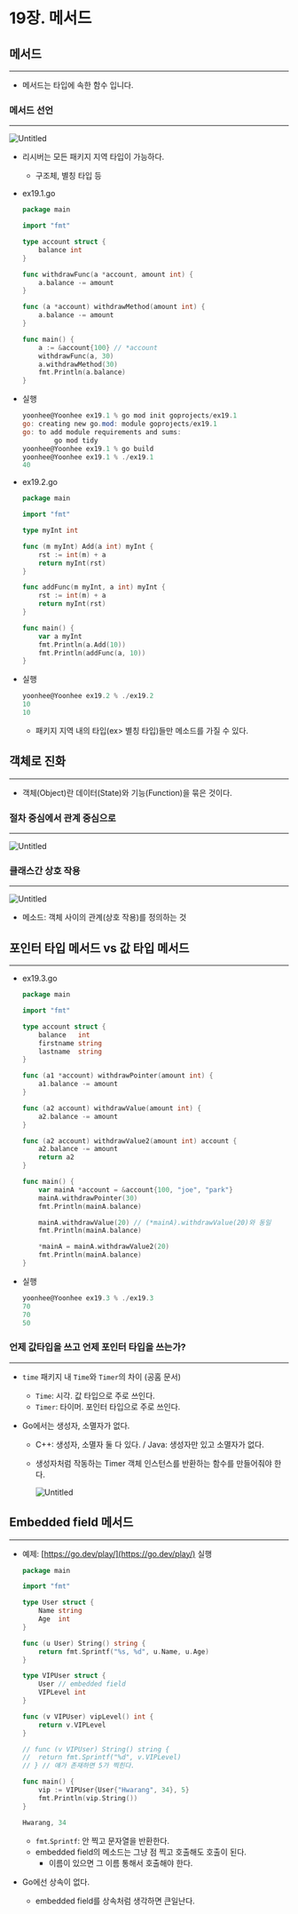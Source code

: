 # 19장. 메서드

## 메서드

---

- 메서드는 타입에 속한 함수 입니다.

### 메서드 선언

---

![Untitled](./image/19/Untitled.png)

- 리시버는 모든 패키지 지역 타입이 가능하다.
    - 구조체, 별칭 타입 등

- ex19.1.go
    
    ```go
    package main
    
    import "fmt"
    
    type account struct {
    	balance int
    }
    
    func withdrawFunc(a *account, amount int) {
    	a.balance -= amount
    }
    
    func (a *account) withdrawMethod(amount int) {
    	a.balance -= amount
    }
    
    func main() {
    	a := &account{100} // *account
    	withdrawFunc(a, 30)
    	a.withdrawMethod(30)
    	fmt.Println(a.balance)
    }
    
    ```
    
- 실행
    
    ```powershell
    yoonhee@Yoonhee ex19.1 % go mod init goprojects/ex19.1
    go: creating new go.mod: module goprojects/ex19.1
    go: to add module requirements and sums:
            go mod tidy
    yoonhee@Yoonhee ex19.1 % go build
    yoonhee@Yoonhee ex19.1 % ./ex19.1
    40
    ```
    

- ex19.2.go
    
    ```go
    package main
    
    import "fmt"
    
    type myInt int
    
    func (m myInt) Add(a int) myInt {
    	rst := int(m) + a
    	return myInt(rst)
    }
    
    func addFunc(m myInt, a int) myInt {
    	rst := int(m) + a
    	return myInt(rst)
    }
    
    func main() {
    	var a myInt
    	fmt.Println(a.Add(10))
    	fmt.Println(addFunc(a, 10))
    }
    ```
    
- 실행
    
    ```powershell
    yoonhee@Yoonhee ex19.2 % ./ex19.2
    10
    10
    ```
    
    - 패키지 지역 내의 타입(ex> 별칭 타입)들만 메소드를 가질 수 있다.

## 객체로 진화

---

- 객체(Object)란 데이터(State)와 기능(Function)을 묶은 것이다.

### 절차 중심에서 관계 중심으로

---

![Untitled](./image/19/Untitled%201.png)

### 클래스간 상호 작용

---

![Untitled](./image/19/Untitled%202.png)

- 메소드: 객체 사이의 관계(상호 작용)를 정의하는 것

## 포인터 타입 메서드 vs 값 타입 메서드

---

- ex19.3.go
    
    ```go
    package main
    
    import "fmt"
    
    type account struct {
    	balance   int
    	firstname string
    	lastname  string
    }
    
    func (a1 *account) withdrawPointer(amount int) {
    	a1.balance -= amount
    }
    
    func (a2 account) withdrawValue(amount int) {
    	a2.balance -= amount
    }
    
    func (a2 account) withdrawValue2(amount int) account {
    	a2.balance -= amount
    	return a2
    }
    
    func main() {
    	var mainA *account = &account{100, "joe", "park"}
    	mainA.withdrawPointer(30)
    	fmt.Println(mainA.balance)
    
    	mainA.withdrawValue(20) // (*mainA).withdrawValue(20)와 동일
    	fmt.Println(mainA.balance)
    
    	*mainA = mainA.withdrawValue2(20)
    	fmt.Println(mainA.balance)
    }
    
    ```
    
- 실행
    
    ```powershell
    yoonhee@Yoonhee ex19.3 % ./ex19.3
    70
    70
    50
    ```
    

### 언제 값타입을 쓰고 언제 포인터 타입을 쓰는가?

---

- `time` 패키지 내 `Time`와 `Timer`의 차이 (공홈 문서)
    - `Time`: 시각. 값 타입으로 주로 쓰인다.
    - `Timer`: 타이머. 포인터 타입으로 주로 쓰인다.

- Go에서는 생성자, 소멸자가 없다.
    - C++: 생성자, 소멸자 둘 다 있다. / Java: 생성자만 있고 소멸자가 없다.
    - 생성자처럼 작동하는 Timer 객체 인스턴스를 반환하는 함수를 만들어줘야 한다.
        
        ![Untitled](./image/19/Untitled%203.png)
        

## Embedded field 메서드

---

- 예제: [https://go.dev/play/](https://go.dev/play/) 실행
    
    ```go
    package main
    
    import "fmt"
    
    type User struct {
    	Name string
    	Age  int
    }
    
    func (u User) String() string {
    	return fmt.Sprintf("%s, %d", u.Name, u.Age)
    }
    
    type VIPUser struct {
    	User // embedded field
    	VIPLevel int
    }
    
    func (v VIPUser) vipLevel() int {
    	return v.VIPLevel
    }
    
    // func (v VIPUser) String() string {
    // 	return fmt.Sprintf("%d", v.VIPLevel)
    // } // 얘가 존재하면 5가 찍힌다.
    
    func main() {
    	vip := VIPUser{User{"Hwarang", 34}, 5}
    	fmt.Println(vip.String())
    }
    ```
    
    ```powershell
    Hwarang, 34
    ```
    
    - `fmt`.`Sprintf`: 안 찍고 문자열을 반환한다.
    - embedded field의 메소드는 그냥 점 찍고 호출해도 호출이 된다.
        - 이름이 있으면 그 이름 통해서 호출해야 한다.

- Go에선 상속이 없다.
    - embedded field를 상속처럼 생각하면 큰일난다.
